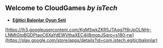 ## Welcome to CloudGames _by_ _isTech_

- [**Eğitici Balonlar Oyun Seti**](https://play.google.com/store/apps/details?id=com.istech.egiticibalonlar)

[https://lh3.googleusercontent.com/KgMSwkZKR5JTAqg7f8rJpOLNHr-LNMtGtpBGDPtaoC6XaYdEWVthaXEC4iI8mopJSqro=s180-rw](https://play.google.com/store/apps/details?id=com.istech.egiticibalonlar)
